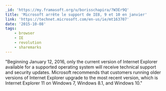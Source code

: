 ```yaml
---
_id: 'https://my.framasoft.org/u/borisschapira/?W3Er9Q'
title: 'Microsoft arrête le support de IE8, 9 et 10 en janvier'
link: 'https://technet.microsoft.com/en-us/ie/mt163707'
date: '2015-10-08'
tags:
    - browser
    - IE
    - revolution
    - sharemarks
---
```


<div class="markdown"><p>&quot;Beginning January 12, 2016, only the current version of Internet Explorer available for a supported operating system will receive technical support and security updates. Microsoft recommends that customers running older versions of Internet Explorer upgrade to the most recent version, which is Internet Explorer 11 on Windows 7, Windows 8.1, and Windows 10.&quot;
</p></div>
